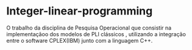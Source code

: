 # Integer-linear-programming
O trabalho da disciplina de Pesquisa Operacional  que consistir na implementaçãoo dos modelos de PLI clássicos , utilizando a integração entre o software CPLEX(IBM) junto com a linguagem  C++.
